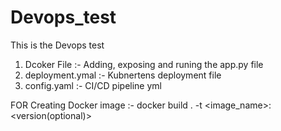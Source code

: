 # Devops_test
This is the Devops test 
1. Dcoker File :- Adding, exposing and runing the app.py file 
2. deployment.ymal :- Kubnertens deployment file 
3. config.yaml :- CI/CD pipeline yml 

FOR Creating Docker image :- docker build . -t <image_name>:<version(optional)>
